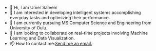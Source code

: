- 👋 Hi, I am Umer Saleem
- 👀 I am interested in developing intelligent systems accomplishing everyday tasks and optimizing their performance. 
- 🌱 I am currently pursuing MS Computer Science and Engineering from University of Oulu.
- 💞️ I am looking to collaborate on real-time projects involving Machine Learning and Data Visualization.
- 📫 How to contact me:<a href = "mailto: umersaleem64200@hotmail.com">Send me an email.</a>

<!---
umer-saleem/umer-saleem is a ✨ special ✨ repository because its `README.md` (this file) appears on your GitHub profile.
You can click the Preview link to take a look at your changes.
--->
